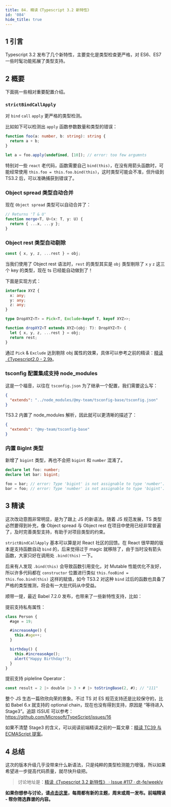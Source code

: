 ```yaml
---
title: 84. 精读《Typescript 3.2 新特性》
id: '084'
hide_title: true
---
```


## 1 引言

Typescript 3.2 发布了几个新特性，主要变化是类型检查更严格，对 ES6、ES7 一些时髦功能拓展了类型支持。

## 2 概要

下面挑一些相对重要配置介绍。

### `strictBindCallApply`

对 `bind` `call` `apply` 更严格的类型检测。

比如如下可以检测出 `apply` 函数参数数量和类型的错误：

```typescript
function foo(a: number, b: string): string {
  return a + b;
}

let a = foo.apply(undefined, [10]); // error: too few argumnts
```

特别对一些 `react` 老代码，函数需要自己 `bind(this)`，在没有用箭头函数时，可能经常使用 `this.foo = this.foo.bind(this)`，这时类型可能会不准，但升级到 TS3.2 后，可以准确捕获到错误了。

### Object spread 类型自动合并

现在 `Object spread` 类型可以自动合并了：

```typescript
// Returns 'T & U'
function merge<T, U>(x: T, y: U) {
  return { ...x, ...y };
}
```

### Object rest 类型自动剔除

```typescript
const { x, y, z, ...rest } = obj;
```

当我们使用了 Object rest 语法时，`rest` 的类型其实是 `obj` 类型剔除了 `x` `y` `z` 这三个 key 的类型，现在 ts 已经能自动做到了！

下面是实现方式：

```typescript
interface XYZ {
  x: any;
  y: any;
  z: any;
}

type DropXYZ<T> = Pick<T, Exclude<keyof T, keyof XYZ>>;

function dropXYZ<T extends XYZ>(obj: T): DropXYZ<T> {
  let { x, y, z, ...rest } = obj;
  return rest;
}
```

通过 `Pick` & `Exclude` 达到剔除 obj 属性的效果，具体可以参考之前的精读：[精读《Typescript2.0 - 2.9》](https://github.com/dt-fe/weekly/blob/master/58.%E7%B2%BE%E8%AF%BB%E3%80%8ATypescript2.0%20-%202.9%E3%80%8B.md#%E5%AF%B9%E7%B1%BB%E5%9E%8B%E4%BF%AE%E9%A5%B0%E7%9A%84%E5%A2%9E%E5%BC%BA)。

### tsconfig 配置集成支持 node_modules

这是一个福音，以往在 `tsconfig.json` 为了继承一个配置，我们需要这么写：

```json
{
  "extends": "../node_modules/@my-team/tsconfig-base/tsconfig.json"
}
```

TS3.2 内置了 node_modules 解析，因此就可以更清晰的描述了：

```json
{
  "extends": "@my-team/tsconfig-base"
}
```

### 内置 BigInt 类型

新增了 `bigint` 类型，再也不会把 `bigint` 和 `number` 混淆了。

```typescript
declare let foo: number;
declare let bar: bigint;

foo = bar; // error: Type 'bigint' is not assignable to type 'number'.
bar = foo; // error: Type 'number' is not assignable to type 'bigint'.
```

## 3 精读

这次改动意图非常明显，是为了跟上 JS 的新语法。随着 JS 规范发展，TS 类型必然要得到补充，像 Object spread 与 Object rest 在项目中使用已经非常普遍了，及时完善类型支持，有助于对项目类型的约束。

`strictBindCallApply` 基本可以算是对 React 社区的回馈。在 React 很早期的版本是支持函数自动 `bind` 的，后来觉得过于 magic 就移除了，由于当时没有箭头函数，大家只好在调用处 `.bind(this)` 一下。

后来有人发现 `.bind(this)` 会导致函数引用变化，对 Mutable 性能优化不友好，所以许多代码都在 `constructor` 位置进行类似 `this.fooBind = this.foo.bind(this)` 这样的赋值，如今 TS3.2 对这种 `bind` 过后的函数也具备了严格的类型推测，将会有一大批代码从中受益。

顺带一提，最近 Babel 7.2.0 发布，也带来了一些新特性支持，比如：

提前支持私有属性：

```javascript
class Person {
  #age = 19;

  #increaseAge() {
    this.#age++;
  }

  birthday() {
    this.#increaseAge();
    alert("Happy Birthday!");
  }
}
```

提前支持 pipleline Operator：

```javascript
const result = 2 |> double |> 3 + # |> toStringBase(2, #); // "111"
```

整个 JS 生态一篇欣欣向荣的景象。不过 TS 对 ES 规范支持还是比较保守的，比如 Babel 6.x 就支持的 optional chain，现在也没有得到支持，原因是 “等待进入 Stage3”。追踪 ISSUE 可以参考：https://github.com/Microsoft/TypeScript/issues/16

如果不清楚 Stage3 的含义，可以阅读前端精读之前的一篇文章：[精读 TC39 与 ECMAScript 提案](https://github.com/dt-fe/weekly/blob/master/15.%E7%B2%BE%E8%AF%BB%20TC39%20%E4%B8%8E%20ECMAScript%20%E6%8F%90%E6%A1%88.md)。

## 4 总结

这次的版本升级几乎没带来什么新语法，只是纯粹的类型检测能力增强，所以如果希望进一步提高代码质量，就尽快升级把。

> 讨论地址是：[精读《Typescript 3.2 新特性》 · Issue #117 · dt-fe/weekly](https://github.com/dt-fe/weekly/issues/117)

**如果你想参与讨论，请[点击这里](https://github.com/dt-fe/weekly)，每周都有新的主题，周末或周一发布。前端精读 - 帮你筛选靠谱的内容。**
